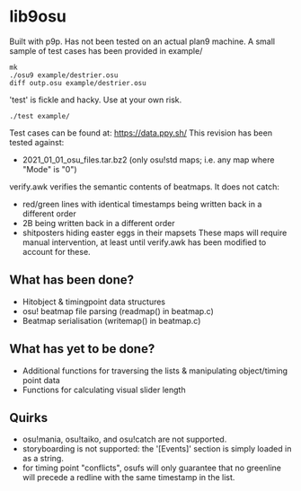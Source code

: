 # lib9osu
Built with p9p. Has not been tested on an actual plan9 machine.
A small sample of test cases has been provided in example/
```
mk
./osu9 example/destrier.osu
diff outp.osu example/destrier.osu
```
'test' is fickle and hacky. Use at your own risk.
```
./test example/
```
Test cases can be found at: https://data.ppy.sh/
This revision has been tested against:  
- 2021_01_01_osu_files.tar.bz2 (only osu!std maps; i.e. any map where "Mode" is "0")

verify.awk verifies the semantic contents of beatmaps. It does not catch:
- red/green lines with identical timestamps being written back in a different order
- 2B being written back in a different order
- shitposters hiding easter eggs in their mapsets
These maps will require manual intervention, at least until verify.awk has been modified to account for these.

## What has been done?
- Hitobject & timingpoint data structures
- osu! beatmap file parsing (readmap() in beatmap.c)
- Beatmap serialisation (writemap() in beatmap.c)
  
## What has yet to be done?
- Additional functions for traversing the lists & manipulating object/timing point data
- Functions for calculating visual slider length

## Quirks
- osu!mania, osu!taiko, and osu!catch are not supported.
- storyboarding is not supported: the '[Events]' section is simply loaded in as a string.
- for timing point "conflicts", osufs will only guarantee that no greenline will precede a redline with the same timestamp in the list.

